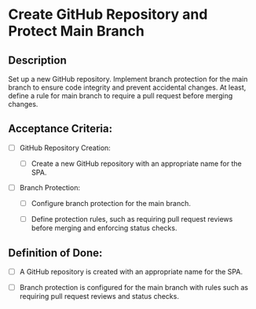 # Create GitHub Repository and Protect Main Branch

## Description

Set up a new GitHub repository. Implement branch protection for the main branch to ensure code integrity and prevent accidental changes. At least, define a rule for main branch to require a pull request before merging changes.

## Acceptance Criteria:

- [ ] GitHub Repository Creation:

    - [ ]  Create a new GitHub repository with an appropriate name for the SPA.

- [ ] Branch Protection:

    - [ ]  Configure branch protection for the main branch.

    - [ ]  Define protection rules, such as requiring pull request reviews before merging and enforcing status checks.

## Definition of Done:

- [ ]  A GitHub repository is created with an appropriate name for the SPA.

- [ ]  Branch protection is configured for the main branch with rules such as requiring pull request reviews and status checks.
